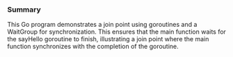 ### Summary

This Go program demonstrates a join point using goroutines and a WaitGroup for synchronization. This ensures that the main function waits for the sayHello goroutine to finish, illustrating a join point where the main function synchronizes with the completion of the goroutine.
